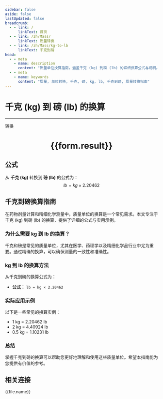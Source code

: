 ```yaml
---
sidebar: false
aside: false
lastUpdated: false
breadcrumb:
  - - link: /
      linkText: 首页
  - - link: /zh/Mass/
      linkText: 质量转换
  - - link: /zh/Mass/kg-to-lb
      linkText: 千克到磅
head:
  - - meta
    - name: description
      content: "质量单位换算指南，涵盖千克 (kg) 到磅 (lb) 的详细换算公式与说明。"
  - - meta
    - name: keywords
      content: "质量, 单位转换, 千克, 磅, kg, lb, 千克到磅, 质量转换指南"
---
```

# 千克 (kg) 到 磅 (lb) 的换算
---
<script setup>
import { onMounted, reactive, inject, ref } from 'vue'
import { NButton, NForm, NFormItem, NInput, NInputNumber, NSelect, NCard, useMessage,NGrid ,NGi } from 'naive-ui'
import { defineClientComponent } from 'vitepress'
import { Mass } from '../../files';

const convert = inject('convert')

const form = reactive({
  number: null,
  result: '',
})

const convertHandler = () => {
  if (form.number !== null && !isNaN(form.number)) {
    const convertedValue = parseFloat(form.number) * 2.20462
    form.result = `${form.number}kg = ${convertedValue.toFixed(3)}lb`
  } else {
    form.result = '请输入有效的数值。'
  }
}
</script>

<n-form size="large" :model="form">
  <n-form-item label="千克 (kg)">
    <n-input-number v-model:value="form.number" placeholder="输入千克" style="width: 100%" />
  </n-form-item>
  <n-form-item>
    <n-button type="primary" @click="convertHandler" block>转换</n-button>
  </n-form-item>
</n-form>

<n-card  embedded :bordered="false" hoverable>
  <div  style="text-align:center">
    <h1>{{form.result}}</h1>
  </div>
</n-card>

## 公式

从 **千克 (kg)** 转换到 **磅 (lb)** 的公式为：
$$ lb = kg \times 2.20462 $$

## 千克到磅换算指南

在药物剂量计算和精细化学测量中，质量单位的换算是一个常见需求。本文专注于千克 (kg) 到磅 (lb) 的换算，提供了详细的公式与实用示例。

### 为什么需要 kg 到 lb 的换算？

千克和磅是常见的质量单位，尤其在医学、药理学以及精细化学品行业中尤为重要。通过精确的换算，可以确保测量的一致性和准确性。

### kg 到 lb 的换算方法

从千克到磅的换算公式为：

- **公式：** `lb = kg × 2.20462`

### 实际应用示例

以下是一些常见的换算实例：

- 1 kg = 2.20462 lb
- 2 kg = 4.40924 lb
- 0.5 kg = 1.10231 lb

### 总结

掌握千克到磅的换算可以帮助您更好地理解和使用这些质量单位。希望本指南能为您提供有价值的参考。

## 相关连接
<n-grid x-gap="12" :cols="4">
  <n-gi v-for="(file, index) in Mass" :key="index">
    <n-button
      text
      tag="a"
      :href="file.path"
      type="primary"
    >
      {{file.name}}
    </n-button>
  </n-gi>
</n-grid>
